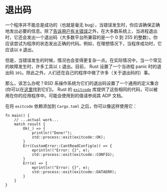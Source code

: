 # 退出码

一个程序并不能总是成功的（也就是毫无 bug），当错误发生时，你应该确保正确地发出必要的信息。除了[告诉用户有关错误](human-communication.html)之外，在大多数系统上，当进程退出时，它还会发出一个退出码（大多数平台所兼容的是一个 0 到 255 的整数）。你应该尝试为程序的状态发出正确的代码。例如，在理想情况下，当程序成功时，它应该以 `0` 退出。

但是，当错误发生的时候，情况也会变得更复杂一点。在实际情况中，当一个常见的故障发生时，许多工具以 `1` 退出。目前， Rust 设置了一个当进程 panic 时的退出码 `101`。除此之外，人们还在自己的程序中做了许多（关于退出码的）事。

那么，该怎么办呢？BSD 系操作系统为它们的退出码设置了一个通用的定义集合
(你可以在[这里][`sysexits.h`]找到它们)。 Rust 的  [`exitcode`]  库提供了这些相同的代码，可以被用在你的应用程序中。可能会使用到的值请参阅其 ADP 文档。

在将 `exitcode` 依赖添加到 `Cargo.toml` 之后，你可以像这样使用它：

```rust,ignore
fn main() {
    // ...actual work...
    match result {
        Ok(_) => {
            println!("Done!");
            std::process::exit(exitcode::OK);
        }
        Err(CustomError::CantReadConfig(e)) => {
            eprintln!("Error: {}", e);
            std::process::exit(exitcode::CONFIG);
        }
        Err(e) => {
            eprintln!("Error: {}", e);
            std::process::exit(exitcode::DATAERR);
        }
    }
}
```


[`exitcode`]: https://crates.io/crates/exitcode
[`sysexits.h`]: https://www.freebsd.org/cgi/man.cgi?query=sysexits&apropos=0&sektion=0&manpath=FreeBSD+11.2-stable&arch=default&format=html

